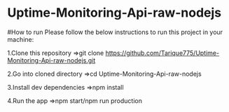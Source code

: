 # Uptime-Monitoring-Api-raw-nodejs
#How to run
Please follow the below instructions to run this project in your machine:

1.Clone this repository
=>git clone  https://github.com/Tarique775/Uptime-Monitoring-Api-raw-nodejs.git

2.Go into cloned directory
=>cd Uptime-Monitoring-Api-raw-nodejs

3.Install dev dependencies
=>npm install

4.Run the app
=>npm start/npm run production
